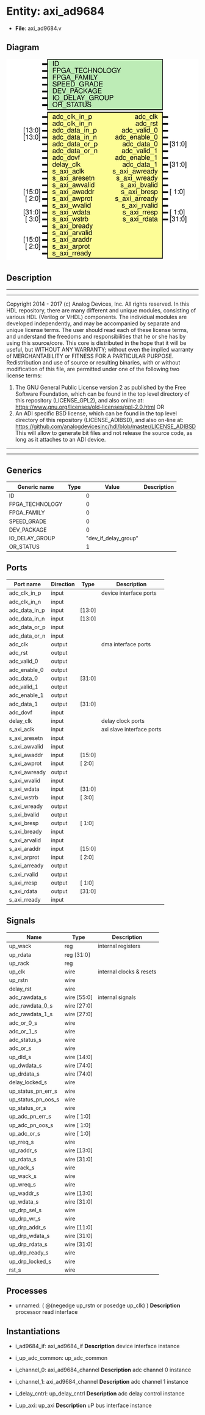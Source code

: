 # Entity: axi_ad9684

- **File**: axi_ad9684.v
## Diagram

![Diagram](axi_ad9684.svg "Diagram")
## Description

***************************************************************************
 ***************************************************************************
 Copyright 2014 - 2017 (c) Analog Devices, Inc. All rights reserved.
 In this HDL repository, there are many different and unique modules, consisting
 of various HDL (Verilog or VHDL) components. The individual modules are
 developed independently, and may be accompanied by separate and unique license
 terms.
 The user should read each of these license terms, and understand the
 freedoms and responsibilities that he or she has by using this source/core.
 This core is distributed in the hope that it will be useful, but WITHOUT ANY
 WARRANTY; without even the implied warranty of MERCHANTABILITY or FITNESS FOR
 A PARTICULAR PURPOSE.
 Redistribution and use of source or resulting binaries, with or without modification
 of this file, are permitted under one of the following two license terms:
   1. The GNU General Public License version 2 as published by the
      Free Software Foundation, which can be found in the top level directory
      of this repository (LICENSE_GPL2), and also online at:
      <https://www.gnu.org/licenses/old-licenses/gpl-2.0.html>
 OR
   2. An ADI specific BSD license, which can be found in the top level directory
      of this repository (LICENSE_ADIBSD), and also on-line at:
      https://github.com/analogdevicesinc/hdl/blob/master/LICENSE_ADIBSD
      This will allow to generate bit files and not release the source code,
      as long as it attaches to an ADI device.
 ***************************************************************************
 ***************************************************************************
 
## Generics

| Generic name    | Type | Value                | Description |
| --------------- | ---- | -------------------- | ----------- |
| ID              |      | 0                    |             |
| FPGA_TECHNOLOGY |      | 0                    |             |
| FPGA_FAMILY     |      | 0                    |             |
| SPEED_GRADE     |      | 0                    |             |
| DEV_PACKAGE     |      | 0                    |             |
| IO_DELAY_GROUP  |      | "dev_if_delay_group" |             |
| OR_STATUS       |      | 1                    |             |
## Ports

| Port name     | Direction | Type   | Description               |
| ------------- | --------- | ------ | ------------------------- |
| adc_clk_in_p  | input     |        | device interface ports    |
| adc_clk_in_n  | input     |        |                           |
| adc_data_in_p | input     | [13:0] |                           |
| adc_data_in_n | input     | [13:0] |                           |
| adc_data_or_p | input     |        |                           |
| adc_data_or_n | input     |        |                           |
| adc_clk       | output    |        | dma interface ports       |
| adc_rst       | output    |        |                           |
| adc_valid_0   | output    |        |                           |
| adc_enable_0  | output    |        |                           |
| adc_data_0    | output    | [31:0] |                           |
| adc_valid_1   | output    |        |                           |
| adc_enable_1  | output    |        |                           |
| adc_data_1    | output    | [31:0] |                           |
| adc_dovf      | input     |        |                           |
| delay_clk     | input     |        | delay clock ports         |
| s_axi_aclk    | input     |        | axi slave interface ports |
| s_axi_aresetn | input     |        |                           |
| s_axi_awvalid | input     |        |                           |
| s_axi_awaddr  | input     | [15:0] |                           |
| s_axi_awprot  | input     | [ 2:0] |                           |
| s_axi_awready | output    |        |                           |
| s_axi_wvalid  | input     |        |                           |
| s_axi_wdata   | input     | [31:0] |                           |
| s_axi_wstrb   | input     | [ 3:0] |                           |
| s_axi_wready  | output    |        |                           |
| s_axi_bvalid  | output    |        |                           |
| s_axi_bresp   | output    | [ 1:0] |                           |
| s_axi_bready  | input     |        |                           |
| s_axi_arvalid | input     |        |                           |
| s_axi_araddr  | input     | [15:0] |                           |
| s_axi_arprot  | input     | [ 2:0] |                           |
| s_axi_arready | output    |        |                           |
| s_axi_rvalid  | output    |        |                           |
| s_axi_rresp   | output    | [ 1:0] |                           |
| s_axi_rdata   | output    | [31:0] |                           |
| s_axi_rready  | input     |        |                           |
## Signals

| Name               | Type           | Description               |
| ------------------ | -------------- | ------------------------- |
| up_wack            | reg            | internal registers        |
| up_rdata           | reg     [31:0] |                           |
| up_rack            | reg            |                           |
| up_clk             | wire           | internal clocks & resets  |
| up_rstn            | wire           |                           |
| delay_rst          | wire           |                           |
| adc_rawdata_s      | wire [55:0]    | internal signals          |
| adc_rawdata_0_s    | wire [27:0]    |                           |
| adc_rawdata_1_s    | wire [27:0]    |                           |
| adc_or_0_s         | wire           |                           |
| adc_or_1_s         | wire           |                           |
| adc_status_s       | wire           |                           |
| adc_or_s           | wire           |                           |
| up_dld_s           | wire [14:0]    |                           |
| up_dwdata_s        | wire [74:0]    |                           |
| up_drdata_s        | wire [74:0]    |                           |
| delay_locked_s     | wire           |                           |
| up_status_pn_err_s | wire           |                           |
| up_status_pn_oos_s | wire           |                           |
| up_status_or_s     | wire           |                           |
| up_adc_pn_err_s    | wire [ 1:0]    |                           |
| up_adc_pn_oos_s    | wire [ 1:0]    |                           |
| up_adc_or_s        | wire [ 1:0]    |                           |
| up_rreq_s          | wire           |                           |
| up_raddr_s         | wire [13:0]    |                           |
| up_rdata_s         | wire [31:0]    |                           |
| up_rack_s          | wire           |                           |
| up_wack_s          | wire           |                           |
| up_wreq_s          | wire           |                           |
| up_waddr_s         | wire [13:0]    |                           |
| up_wdata_s         | wire [31:0]    |                           |
| up_drp_sel_s       | wire           |                           |
| up_drp_wr_s        | wire           |                           |
| up_drp_addr_s      | wire [11:0]    |                           |
| up_drp_wdata_s     | wire [31:0]    |                           |
| up_drp_rdata_s     | wire [31:0]    |                           |
| up_drp_ready_s     | wire           |                           |
| up_drp_locked_s    | wire           |                           |
| rst_s              | wire           |                           |
## Processes
- unnamed: ( @(negedge up_rstn or posedge up_clk) )
**Description**
processor read interface

## Instantiations

- i_ad9684_if: axi_ad9684_if
**Description**
device interface instance

- i_up_adc_common: up_adc_common
- i_channel_0: axi_ad9684_channel
**Description**
adc channel 0 instance

- i_channel_1: axi_ad9684_channel
**Description**
adc channel 1 instance

- i_delay_cntrl: up_delay_cntrl
**Description**
adc delay control instance

- i_up_axi: up_axi
**Description**
uP bus interface instance

